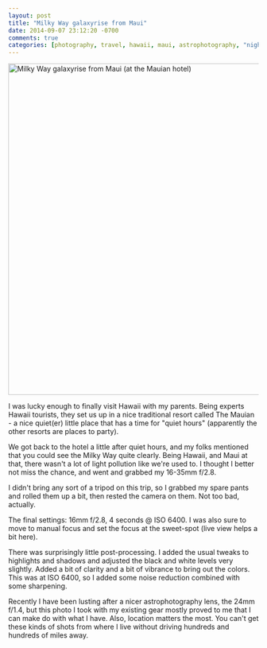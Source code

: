 ```yaml
---
layout: post
title: "Milky Way galaxyrise from Maui"
date: 2014-09-07 23:12:20 -0700
comments: true
categories: [photography, travel, hawaii, maui, astrophotography, "night photography"]
---
```


[<img src="http://davidbcalhoun.com/wp-content/uploads/2014/milky-way-galaxyrise-from-maui-hawaii.jpg" alt="Milky Way galaxyrise from Maui (at the Mauian hotel)" width="1000" height="667" />][1]

I was lucky enough to finally visit Hawaii with my parents.  Being experts Hawaii tourists, they set us up in a nice traditional resort called The Mauian - a nice quiet(er) little place that has a time for "quiet hours" (apparently the other resorts are places to party).

We got back to the hotel a little after quiet hours, and my folks mentioned that you could see the Milky Way quite clearly.  Being Hawaii, and Maui at that, there wasn't a lot of light pollution like we're used to.  I thought I better not miss the chance, and went and grabbed my 16-35mm f/2.8.

I didn't bring any sort of a tripod on this trip, so I grabbed my spare pants and rolled them up a bit, then rested the camera on them.  Not too bad, actually.

The final settings: 16mm f/2.8, 4 seconds @ ISO 6400.  I was also sure to move to manual focus and set the focus at the sweet-spot (live view helps a bit here).

There was surprisingly little post-processing.  I added the usual tweaks to highlights and shadows and adjusted the black and white levels very slightly.  Added a bit of clarity and a bit of vibrance to bring out the colors.  This was at ISO 6400, so I added some noise reduction combined with some sharpening.

Recently I have been lusting after a nicer astrophotography lens, the 24mm f/1.4, but this photo I took with my existing gear mostly proved to me that I can make do with what I have.  Also, location matters the most.  You can't get these kinds of shots from where I live without driving hundreds and hundreds of miles away.

 [1]: https://www.flickr.com/photos/franksvalli/15026495731/